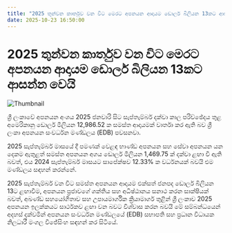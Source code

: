 ```yaml
---
title: "2025 තුන්වන කාර්තුව වන විට මෙරට අපනයන ආදායම ඩොලර් බිලියන 13කට ආසන්න වෙයි"
date: 2025-10-23 16:50:00
---
```


# 2025 තුන්වන කාර්තුව වන විට මෙරට අපනයන ආදායම ඩොලර් බිලියන 13කට ආසන්න වෙයි

![Thumbnail](https://helakuru.sgp1.cdn.digitaloceanspaces.com/esana/images/lib/export[1].jpg)

ශ්‍රී ලංකාවේ අපනයන අංශය 2025 ජනවාරි සිට සැප්තැම්බර් දක්වා කාල පරිච්ඡේදය තුළ අමෙරිකානු ඩොලර් මිලියන 12,986.52 ක සමස්ත ආදායමක් වාර්තා කර ඇති බව ශ්‍රී ලංකා අපනයන සංවර්ධන මණ්ඩලය (EDB) පවසනවා.

2025 සැප්තැම්බර් මාසයේ දී පමණක් වෙළඳ භාණ්ඩ අපනයන සහ සේවා අපනයන යන දෙකම ඇතුළත් සමස්ත අපනයන අගය ඩොලර් මිලියන 1,469.75 ක් දක්වා ළඟා වී ඇති බවත්, එය 2024 සැප්තැම්බර් මාසයට සාපේක්ෂව 12.33% ක වර්ධනයක් බවයි එම මණ්ඩලය සඳහන් කරන්නේ.

2025 සැප්තැම්බර් වන විට සමස්ත අපනයන ආදායම එක්සත් ජනපද ඩොලර් බිලියන 13ට ළඟාවීම, අපනයන ප්‍රජාවගේ ශක්තිය සහ අධිෂ්ඨානය සනාථ කරන සාක්ෂියක් බවත්, අඛණ්ඩ සහයෝගීතාව සහ උපායමාර්ගික ක්‍රියාමාර්ග තුළින් ශ්‍රී ලංකාව 2025 අපනයන ඉලක්කයට සාර්ථකව ළඟා වන බවට විශ්වාස කරන බවයි මේ සම්බන්ධයෙන් අදහස් දක්වමින් අපනයන සංවර්ධන මණ්ඩලයේ (EDB) සභාපති සහ ප්‍රධාන විධායක නිලධාරී මංගල විජේසිංහ සඳහන් කර සිටියේ. 

